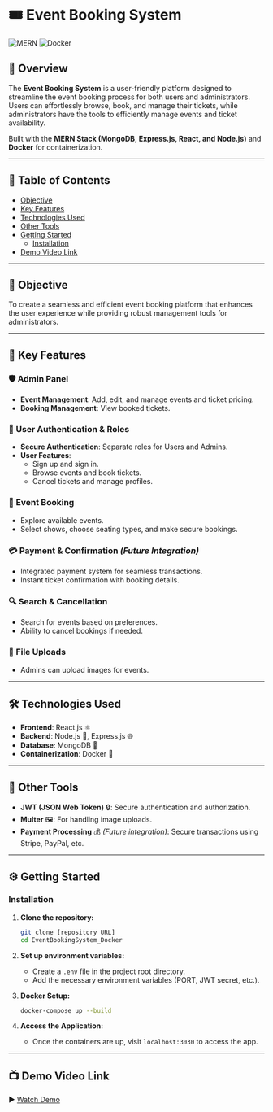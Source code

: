 # 🎟️ Event Booking System  

![MERN](https://img.shields.io/badge/MERN-Stack-green) ![Docker](https://img.shields.io/badge/Docker-Containerization-blue)  

## 📌 Overview  

The **Event Booking System** is a user-friendly platform designed to streamline the event booking process for both users and administrators. Users can effortlessly browse, book, and manage their tickets, while administrators have the tools to efficiently manage events and ticket availability.  

Built with the **MERN Stack (MongoDB, Express.js, React, and Node.js)** and **Docker** for containerization.  

---

## 📖 Table of Contents  

- [Objective](#objective)
- [Key Features](#key-features)
- [Technologies Used](#technologies-used)
- [Other Tools](#other-tools)
- [Getting Started](#getting-started)
  - [Installation](#installation)  
- [Demo Video Link](#demo-video-link)  

---

## 🎯 Objective  

To create a seamless and efficient event booking platform that enhances the user experience while providing robust management tools for administrators.  

---

## 🚀 Key Features  

### 🛡️ Admin Panel  
- **Event Management**: Add, edit, and manage events and ticket pricing.  
- **Booking Management**: View booked tickets.  

### 🔑 User Authentication & Roles  
- **Secure Authentication**: Separate roles for Users and Admins.  
- **User Features**:  
  - Sign up and sign in.  
  - Browse events and book tickets.  
  - Cancel tickets and manage profiles.  

### 🎫 Event Booking  
- Explore available events.  
- Select shows, choose seating types, and make secure bookings.  

### 💳 Payment & Confirmation *(Future Integration)*  
- Integrated payment system for seamless transactions.  
- Instant ticket confirmation with booking details.  

### 🔍 Search & Cancellation  
- Search for events based on preferences.  
- Ability to cancel bookings if needed.  

### 📁 File Uploads  
- Admins can upload images for events.  

---

## 🛠️ Technologies Used  

- **Frontend**: React.js ⚛️  
- **Backend**: Node.js 🚀, Express.js 🌐  
- **Database**: MongoDB 🍃  
- **Containerization**: Docker 🐳  

---

## 🔧 Other Tools  

- **JWT (JSON Web Token)** 🔒: Secure authentication and authorization.  
- **Multer** 🖼️: For handling image uploads.  
- **Payment Processing** 💰 *(Future integration)*: Secure transactions using Stripe, PayPal, etc.  

---

## ⚙️ Getting Started  

### Installation  

1. **Clone the repository:**  

    ```bash
    git clone [repository URL]
    cd EventBookingSystem_Docker
    ```

2. **Set up environment variables:** 
 
   - Create a `.env` file in the project root directory.  
   - Add the necessary environment variables (PORT, JWT secret, etc.).  

3. **Docker Setup:**  

    ```bash
    docker-compose up --build
    ```

4. **Access the Application:**  

   - Once the containers are up, visit `localhost:3030` to access the app.  

---

## 📺 Demo Video Link  

▶️ [Watch Demo](https://youtu.be/bzRUIGGu_j8)  
